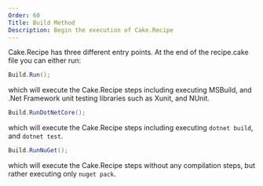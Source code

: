 ```yaml
---
Order: 60
Title: Build Method
Description: Begin the execution of Cake.Recipe
---
```


Cake.Recipe has three different entry points.  At the end of the recipe.cake file you can either run:

```csharp
Build.Run();
```

which will execute the Cake.Recipe steps including executing MSBuild, and .Net Framework unit testing libraries such as Xunit, and NUnit.

```csharp
Build.RunDotNetCore();
```

which will execute the Cake.Recipe steps including executing `dotnet build`, and `dotnet test`.

```csharp
Build.RunNuGet();
```

which will execute the Cake.Recipe steps without any compilation steps, but rather executing only `nuget pack`.
